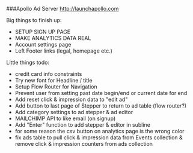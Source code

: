 ###Apollo Ad Server
http://launchapollo.com

Big things to finish up:
 - SETUP SIGN UP PAGE
 - MAKE ANALYTICS DATA REAL
 - Account settings page
 - Left Footer links (legal, homepage etc.)

Little things todo:
 - credit card info constraints
 - Try new font for Headline / title
 - Setup Flow Router for Navigation
 - Prevent user from setting past date begin/end or current date for end
 - Add reset click & impression data to "edit ad"
 - Add button to last page of Stepper to return to ad table (flow router?)
 - Add category settings to ad stepper & ad editor
 - MAILCHIMP API to like email (on signup)
 - Add "Enter" function to add stepper & editor in subline
 - for some reason the csv button on analytics page is the wrong color
 - fix ads table to pull click & impression data from Events collection & remove click & impression counters from ads collection
